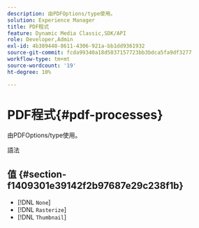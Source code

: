 ```yaml
---
description: 由PDFOptions/type使用。
solution: Experience Manager
title: PDF程式
feature: Dynamic Media Classic,SDK/API
role: Developer,Admin
exl-id: 4b389448-8611-4306-921a-bb1dd9361932
source-git-commit: fcda99340a18d5037157723bb3bdca5fa9df3277
workflow-type: tm+mt
source-wordcount: '19'
ht-degree: 10%

---
```


# PDF程式{#pdf-processes}

由PDFOptions/type使用。

語法

## 值 {#section-f1409301e39142f2b97687e29c238f1b}

* [!DNL `None`]
* [!DNL `Rasterize`]
* [!DNL `Thumbnail`]
